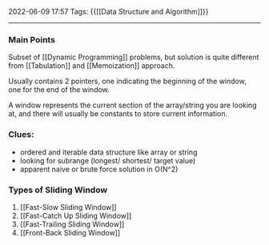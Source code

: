 2022-06-09 17:57
Tags: {{[[Data Structure and Algorithm]]}}  
- - - - - - - - - - - - - - - - - - - - - - - - - - - - -   

### Main Points
Subset of [[Dynamic Programming]] problems, but solution is quite different from [[Tabulation]] and [[Memoization]] approach.

Usually contains 2 pointers, one indicating the beginning of the window, one for the end of the window.

A window represents the current section of the array/string you are looking at, and there will usually be constants to store current information.

### Clues: 
+ ordered and iterable data structure like array or string
+ looking for subrange (longest/ shortest/ target value)
+ apparent naive or brute force solution in O(N^2)

### Types of Sliding Window
1. [[Fast-Slow Sliding Window]]
2. [[Fast-Catch Up Sliding Window]]
3. [[Fast-Trailing Sliding Window]] 
4. [[Front-Back Sliding Window]] 